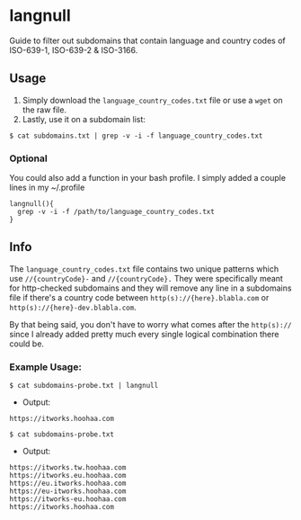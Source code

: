 # langnull
Guide to filter out subdomains that contain language and country codes of ISO-639-1, ISO-639-2 &amp; ISO-3166.

## Usage
1. Simply download the `language_country_codes.txt` file or use a `wget` on the raw file.
2. Lastly, use it on a subdomain list:

`$ cat subdomains.txt | grep -v -i -f language_country_codes.txt`

### Optional
You could also add a function in your bash profile.
I simply added a couple lines in my ~/.profile

```
langnull(){
  grep -v -i -f /path/to/language_country_codes.txt
}
```

## Info
The `language_country_codes.txt` file contains two unique patterns which use `//{countryCode}-` and `//{countryCode}.`
They were specifically meant for http-checked subdomains and they will remove any line in a subdomains file if there's a country code between `http(s)://{here}.blabla.com` or
`http(s)://{here}-dev.blabla.com`.

By that being said, you don't have to worry what comes after the `http(s)://` since I already added pretty much every single logical combination there could be.

### Example Usage:
`$ cat subdomains-probe.txt | langnull`

- Output:
```
https://itworks.hoohaa.com
```

`$ cat subdomains-probe.txt`

- Output:
```
https://itworks.tw.hoohaa.com
https://itworks.eu.hoohaa.com
https://eu.itworks.hoohaa.com
https://eu-itworks.hoohaa.com
https://itworks-eu.hoohaa.com
https://itworks.hoohaa.com
```
